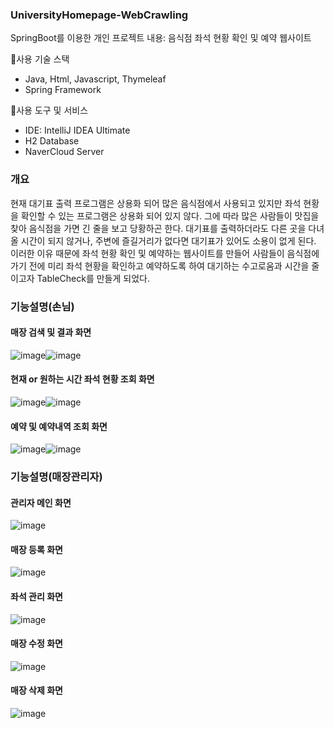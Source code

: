 ### UniversityHomepage-WebCrawling
SpringBoot를 이용한 개인 프로젝트 내용: 음식점 좌석 현황 확인 및 예약 웹사이트

📌사용 기술 스택
- Java, Html, Javascript, Thymeleaf
- Spring Framework

📌사용 도구 및 서비스
- IDE: IntelliJ IDEA Ultimate
- H2 Database
- NaverCloud Server

### 개요
현재 대기표 출력 프로그램은 상용화 되어 많은 음식점에서 사용되고 있지만 좌석 현황을 확인할 수 있는 프로그램은 상용화 되어 있지 않다.
그에 따라 많은 사람들이 맛집을 찾아 음식점을 가면 긴 줄을 보고 당황하곤 한다. 대기표를 출력하더라도 다른 곳을 다녀올 시간이 되지 않거나, 주변에 즐길거리가 없다면 대기표가 있어도 소용이 없게 된다.
이러한 이유 때문에 좌석 현황 확인 및 예약하는 웹사이트를 만들어 사람들이 음식점에 가기 전에 미리 좌석 현황을 확인하고 예약하도록 하여 대기하는 수고로움과 시간을 줄이고자 TableCheck를 만들게 되었다. 

 ### 기능설명(손님)
 #### 매장 검색 및 결과 화면
 ![image](https://user-images.githubusercontent.com/77527453/136753043-808439b8-872c-46dd-9d10-767d47d2b800.png)![image](https://user-images.githubusercontent.com/77527453/136753059-0bcbc052-7798-4c8d-80eb-16aca96848a4.png)
 
 #### 현재 or 원하는 시간 좌석 현황 조회 화면
![image](https://user-images.githubusercontent.com/77527453/136753326-efa8cb56-d065-456e-8f9f-6e709a278285.png)![image](https://user-images.githubusercontent.com/77527453/136753345-0f18fe13-fe53-4308-889e-87e2714c0f90.png)

 #### 예약 및 예약내역 조회 화면
 ![image](https://user-images.githubusercontent.com/77527453/136753549-53550343-86c7-42c1-ad65-4e42fcfc0f78.png)![image](https://user-images.githubusercontent.com/77527453/136753563-6de49003-f9c8-4729-8c0c-e9117fedc144.png)

### 기능설명(매장관리자)
 #### 관리자 메인 화면
 ![image](https://user-images.githubusercontent.com/77527453/136753740-10012601-86d7-482d-af3d-27b907ec6558.png)

 #### 매장 등록 화면
 ![image](https://user-images.githubusercontent.com/77527453/136753847-af4f5289-aa62-44ae-abd6-4434c5d8adab.png)
 
 #### 좌석 관리 화면
 ![image](https://user-images.githubusercontent.com/77527453/136753976-1f7c1f65-d9ea-47ed-be0d-421c399dec16.png)
 
 #### 매장 수정 화면
 ![image](https://user-images.githubusercontent.com/77527453/136754027-c4c74656-f304-40d2-8211-534f96ed5dae.png)
 
 #### 매장 삭제 화면
 ![image](https://user-images.githubusercontent.com/77527453/136754075-ea2386b5-8730-45e1-a8a4-0756911dbe44.png)
